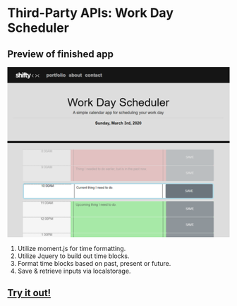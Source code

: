 # Third-Party APIs: Work Day Scheduler

## Preview of finished app

![](./Assets/images/readme/finish-preview.png)

1. Utilize moment.js for time formatting.
2. Utilize Jquery to build out time blocks.
3. Format time blocks based on past, present or future.
4. Save & retrieve inputs via localstorage.

## [Try it out!](https://shiftymitch.github.io/assignments/5/)
